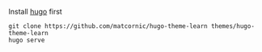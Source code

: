 Install [hugo](https://gohugo.io/getting-started/installing/) first
```
git clone https://github.com/matcornic/hugo-theme-learn themes/hugo-theme-learn
hugo serve
```
